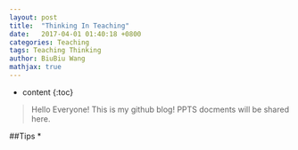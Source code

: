 ```yaml
---
layout: post
title:  "Thinking In Teaching"
date:   2017-04-01 01:40:18 +0800
categories: Teaching 
tags: Teaching Thinking 
author: BiuBiu Wang
mathjax: true
---
```


* content
{:toc}
> Hello Everyone! This is my github blog!
  PPTS docments will be shared here.

##Tips
*
